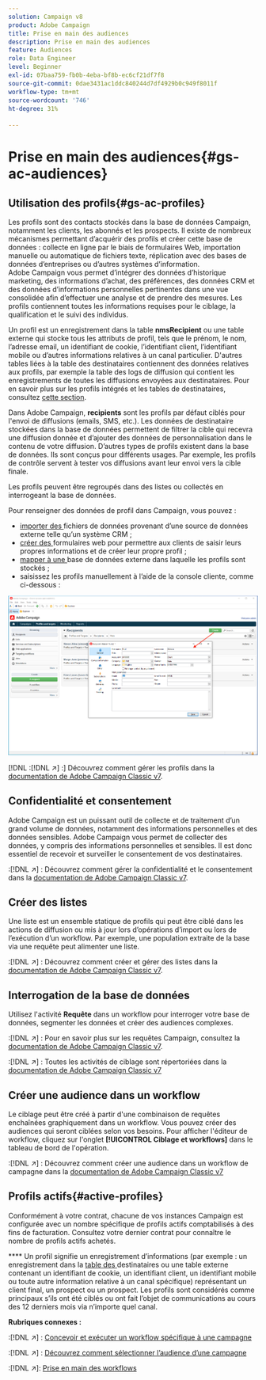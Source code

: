 ```yaml
---
solution: Campaign v8
product: Adobe Campaign
title: Prise en main des audiences
description: Prise en main des audiences
feature: Audiences
role: Data Engineer
level: Beginner
exl-id: 07baa759-fb0b-4eba-bf8b-ec6cf21df7f8
source-git-commit: 0dae3431ac1ddc840244d7df4929b0c949f8011f
workflow-type: tm+mt
source-wordcount: '746'
ht-degree: 31%

---
```


# Prise en main des audiences{#gs-ac-audiences}

## Utilisation des profils{#gs-ac-profiles}

Les profils sont des contacts stockés dans la base de données Campaign, notamment les clients, les abonnés et les prospects. Il existe de nombreux mécanismes permettant d’acquérir des profils et créer cette base de données : collecte en ligne par le biais de formulaires Web, importation manuelle ou automatique de fichiers texte, réplication avec des bases de données d’entreprises ou d’autres systèmes d’information. Adobe Campaign vous permet d’intégrer des données d’historique marketing, des informations d’achat, des préférences, des données CRM et des données d’informations personnelles pertinentes dans une vue consolidée afin d’effectuer une analyse et de prendre des mesures. Les profils contiennent toutes les informations requises pour le ciblage, la qualification et le suivi des individus.

Un profil est un enregistrement dans la table **nmsRecipient** ou une table externe qui stocke tous les attributs de profil, tels que le prénom, le nom, l’adresse email, un identifiant de cookie, l’identifiant client, l’identifiant mobile ou d’autres informations relatives à un canal particulier. D&#39;autres tables liées à la table des destinataires contiennent des données relatives aux profils, par exemple la table des logs de diffusion qui contient les enregistrements de toutes les diffusions envoyées aux destinataires. Pour en savoir plus sur les profils intégrés et les tables de destinataires, consultez [cette section](../dev/datamodel.md#ootb-profiles).

Dans Adobe Campaign, **recipients** sont les profils par défaut ciblés pour l&#39;envoi de diffusions (emails, SMS, etc.). Les données de destinataire stockées dans la base de données permettent de filtrer la cible qui recevra une diffusion donnée et d’ajouter des données de personnalisation dans le contenu de votre diffusion. D’autres types de profils existent dans la base de données. Ils sont conçus pour différents usages. Par exemple, les profils de contrôle servent à tester vos diffusions avant leur envoi vers la cible finale.

Les profils peuvent être regroupés dans des listes ou collectés en interrogeant la base de données.


Pour renseigner des données de profil dans Campaign, vous pouvez :

* [importer des ](import.md) fichiers de données provenant d’une source de données externe telle qu’un système CRM ;
* [créer des ](../dev/webapps.md) formulaires web pour permettre aux clients de saisir leurs propres informations et de créer leur propre profil ;
* [mapper à une ](../connect/fda.md) base de données externe dans laquelle les profils sont stockés ;
* saisissez les profils manuellement à l’aide de la console cliente, comme ci-dessous :

![](assets/create-profile.png)


[!DNL :[!DNL :arrow_upper_right:] :] Découvrez comment gérer les profils dans la [documentation de Adobe Campaign Classic v7](https://experienceleague.adobe.com/docs/campaign-classic/using/getting-started/profile-management/about-profiles.html).


## Confidentialité et consentement

Adobe Campaign est un puissant outil de collecte et de traitement d’un grand volume de données, notamment des informations personnelles et des données sensibles. Adobe Campaign vous permet de collecter des données, y compris des informations personnelles et sensibles. Il est donc essentiel de recevoir et surveiller le consentement de vos destinataires.

:[!DNL :arrow_upper_right:] : Découvrez comment gérer la confidentialité et le consentement dans la [documentation de Adobe Campaign Classic v7](https://experienceleague.adobe.com/docs/campaign-classic/using/getting-started/privacy/privacy-and-recommendations.html).

## Créer des listes

Une liste est un ensemble statique de profils qui peut être ciblé dans les actions de diffusion ou mis à jour lors d’opérations d’import ou lors de l’exécution d’un workflow. Par exemple, une population extraite de la base via une requête peut alimenter une liste.

:[!DNL :arrow_upper_right:] : Découvrez comment créer et gérer des listes dans la [documentation de Adobe Campaign Classic v7](https://experienceleague.adobe.com/docs/campaign-classic/using/getting-started/profile-management/creating-and-managing-lists.html).

## Interrogation de la base de données

Utilisez l&#39;activité **Requête** dans un workflow pour interroger votre base de données, segmenter les données et créer des audiences complexes.

:[!DNL :arrow_upper_right:] : Pour en savoir plus sur les requêtes Campaign, consultez la [documentation de Adobe Campaign Classic v7](https://experienceleague.adobe.com/docs/campaign-classic/using/automating-with-workflows/introduction/targeting-data.html).

:[!DNL :arrow_upper_right:] : Toutes les activités de ciblage sont répertoriées dans la [documentation de Adobe Campaign Classic v7](https://experienceleague.adobe.com/docs/campaign-classic/using/automating-with-workflows/targeting-activities/about-targeting-activities.html)

## Créer une audience dans un workflow

Le ciblage peut être créé à partir d&#39;une combinaison de requêtes enchaînées graphiquement dans un workflow. Vous pouvez créer des audiences qui seront ciblées selon vos besoins. Pour afficher l&#39;éditeur de workflow, cliquez sur l&#39;onglet **[!UICONTROL Ciblage et workflows]** dans le tableau de bord de l&#39;opération.

:[!DNL :arrow_upper_right:] : Découvrez comment créer une audience dans un workflow de campagne dans la [documentation de Adobe Campaign Classic v7](https://experienceleague.adobe.com/docs/campaign-classic/using/orchestrating-campaigns/orchestrate-campaigns/marketing-campaign-target.html?lang=en#building-the-main-target-in-a-workflow)


## Profils actifs{#active-profiles}

Conformément à votre contrat, chacune de vos instances Campaign est configurée avec un nombre spécifique de profils actifs comptabilisés à des fins de facturation. Consultez votre dernier contrat pour connaître le nombre de profils actifs achetés.

**** Un profil signifie un enregistrement d’informations (par exemple : un enregistrement dans la  [table des ](../dev/datamodel.md) destinataires ou une table externe contenant un identifiant de cookie, un identifiant client, un identifiant mobile ou toute autre information relative à un canal spécifique) représentant un client final, un prospect ou un prospect. Les profils sont considérés comme principaux s’ils ont été ciblés ou ont fait l’objet de communications au cours des 12 derniers mois via n’importe quel canal.

<!--
You can monitor the number of active profiles used on your instances directly from Campaign Control Panel. 

:[!DNL :arrow_upper_right:]: For more on this, refer to the [Control Panel documentation](https://docs.adobe.com/content/help/en/control-panel/using/performance-monitoring/active-profiles-monitoring.html).
-->

**Rubriques connexes :**

:[!DNL :arrow_upper_right:] : [Concevoir et exécuter un workflow spécifique à une campagne](https://experienceleague.adobe.com/docs/campaign-classic/using/automating-with-workflows/introduction/building-a-workflow.html)

:[!DNL :arrow_upper_right:] : [Découvrez comment sélectionner l’audience d’une campagne](https://experienceleague.adobe.com/docs/campaign-classic/using/orchestrating-campaigns/orchestrate-campaigns/marketing-campaign-target.html)

:[!DNL :arrow_upper_right:]: [Prise en main des workflows](https://experienceleague.adobe.com/docs/campaign-classic/using/automating-with-workflows/introduction/about-workflows.html)
